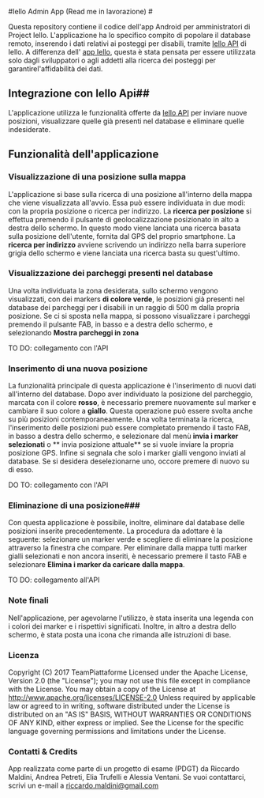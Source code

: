 #Iello Admin App (Read me in lavorazione) #

Questa repository contiene il codice dell'app Android per amministratori di Project Iello. L'applicazione ha lo specifico compito 
di popolare il database remoto, inserendo i dati relativi ai posteggi per disabili, tramite [Iello API](https://bitbucket.org/piattaformeteam/iello-api "Iello API Repo")
di Iello. 
A differenza dell' [app Iello](https://bitbucket.org/piattaformeteam/iello-app), questa è stata pensata per essere utilizzata solo dagli sviluppatori o 
agli addetti alla ricerca dei posteggi per garantirel'affidabilità dei dati.

## Integrazione con Iello Api##

L'applicazione utilizza le funzionalità offerte da [Iello API](https://bitbucket.org/piattaformeteam/iello-api "Iello API Repo") per inviare nuove posizioni,
visualizzare quelle già presenti nel database e eliminare quelle indesiderate.

## Funzionalità dell'applicazione ##

### Visualizzazione di una posizione sulla mappa ###

L'applicazione si base sulla ricerca di una posizione all'interno della mappa che viene visualizzata all'avvio. Essa può essere individuata in 
due modi: con la propria posizione o ricerca per indirizzo.
La **ricerca per posizione** si effettua premendo il pulsante di geolocalizzazione posizionato in alto a destra dello schermo. In questo modo viene 
lanciata una ricerca basata sulla posizione dell'utente, fornita dal GPS del proprio smartphone.
La **ricerca per indirizzo** avviene scrivendo un indirizzo nella barra superiore grigia dello schermo e viene lanciata una ricerca basta su quest'ultimo.


### Visualizzazione dei parcheggi presenti nel database ###

Una volta individuata la zona desiderata, sullo schermo vengono visualizzati, con dei markers **di colore verde**, le posizioni già presenti nel database
dei parcheggi per i disabili in un raggio di 500 m dalla propria posizione. Se ci si sposta nella mappa, si possono visualizzare i parcheggi premendo il pulsante FAB,
in basso e a destra dello schermo, e selezionando **Mostra parcheggi in zona**

TO DO: collegamento con l'API

### Inserimento di una nuova posizione ###

La funzionalità principale di questa applicazione è l'inserimento di nuovi dati all'interno del database. Dopo aver individuato la posizione del parcheggio, marcata 
con il colore **rosso**, è necessario premere nuovamente sul marker e cambiare il suo colore a **giallo**. Questa operazione può essere svolta anche su più 
posizioni contemporaneamente. Una volta terminata la ricerca, l'inserimento delle posizioni può essere completato premendo il tasto FAB, in basso a destra
dello schermo, e selezionare dal menù **invia i marker selezionati** o ** invia posizione attuale** se si vuole inviare la propria posizione GPS.
Infine si segnala che solo i marker gialli vengono inviati al database. Se si desidera deselezionarne uno, occore premere di nuovo su di esso.

DO TO: collegamento con l'API


### Eliminazione di una posizione###

Con questa applicazione è possibile, inoltre, eliminare dal database delle posizioni inserite precedentemente. La procedura da adottare è la seguente: 
selezionare un marker verde e scegliere di eliminare la posizione attraverso la finestra che compare. Per eliminare dalla mappa tutti marker gialli selezionati 
e non ancora inseriti, è necessario premere il tasto FAB e selezionare **Elimina i marker da caricare dalla mappa**.

TO DO: collegamento all'API

### Note finali ###
Nell'applicazione, per agevolarne l'utilizzo, è stata inserita una legenda con i colori dei marker e i rispettivi significati. Inoltre, in altro a destra dello schermo, 
è stata posta una icona che rimanda alle istruzioni di base. 

### Licenza ###

Copyright (C) 2017 TeamPiattaforme
Licensed under the Apache License, Version 2.0 (the "License"); you may not use this file except 
in compliance with the License. You may obtain a copy of the License at
http://www.apache.org/licenses/LICENSE-2.0
Unless required by applicable law or agreed to in writing, software distributed under the License is distributed on an "AS IS" BASIS, WITHOUT WARRANTIES OR CONDITIONS OF ANY KIND, either express or implied. See the License for the specific language governing permissions and limitations under the License.

### Contatti & Credits ###

App realizzata come parte di un progetto di esame (PDGT) 
da Riccardo Maldini, Andrea Petreti, Elia Trufelli e Alessia Ventani. Se vuoi contattarci, scrivi un e-mail a riccardo.maldini@gmail.com